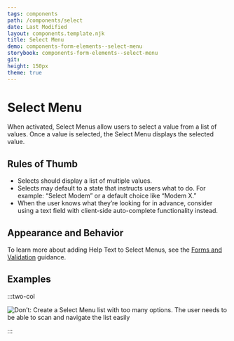 ```yaml
---
tags: components
path: /components/select
date: Last Modified
layout: components.template.njk
title: Select Menu
demo: components-form-elements--select-menu
storybook: components-form-elements--select-menu
git: 
height: 150px
theme: true
---
```


# Select Menu

When activated, Select Menus allow users to select a value from a list of values. Once a value is selected, the Select Menu displays the selected value.

## Rules of Thumb

- Selects should display a list of multiple values.
- Selects may default to a state that instructs users what to do. For example: “Select Modem” or a default choice like “Modem X.”
- When the user knows what they’re looking for in advance, consider using a text field with client-side auto-complete functionality instead.

## Appearance and Behavior

To learn more about adding Help Text to Select Menus, see the [Forms and Validation](/patterns/forms-and-validation) guidance. 

## Examples

:::two-col

![Don’t: Create a Select Menu list with too many options. The user needs to be able to scan and navigate the list easily](/img/components/dropdown-dont-1.png "Don’t: Create a Select Menu list with too many options. The user needs to be able to scan and navigate the list easily")

:::
